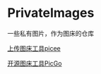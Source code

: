 # PrivateImages

一些私有图片，作为图床的仓库

[上传图床工具picee](https://github.com/jrainlau/picee)

[开源图床工具PicGo](https://github.com/Molunerfinn/PicGo)
